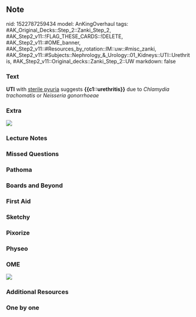 ## Note
nid: 1522787259434
model: AnKingOverhaul
tags: #AK_Original_Decks::Step_2::Zanki_Step_2, #AK_Step2_v11::!FLAG_THESE_CARDS::!DELETE, #AK_Step2_v11::#OME_banner, #AK_Step2_v11::#Resources_by_rotation::IM::uw::#misc_zanki, #AK_Step2_v11::#Subjects::Nephrology_&_Urology::01_Kidneys::UTI::Urethritis, #AK_Step2_v11::Original_decks::Zanki_Step_2::UW
markdown: false

### Text
<b>UTI</b> with <u>sterile pyuria</u> suggests
<b>{{c1::urethritis}}</b> due to <i>Chlamydia trachomatis</i> or
<i>Neisseria gonorrhoeae</i>

### Extra
<img src="UTI%20Differential%20+%20Labs_1606536512076.png">

### Lecture Notes


### Missed Questions


### Pathoma


### Boards and Beyond


### First Aid


### Sketchy


### Pixorize


### Physeo


### OME
<div class="ome-widget">
  <a href="https://onlinemeded.org?ref=anki"><img src=
  "_OME_AnkiFlashcards_General_7.png"></a>
</div>

### Additional Resources


### One by one

